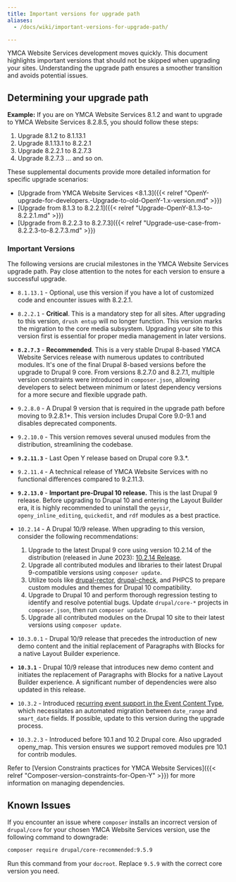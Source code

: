 ```yaml
---
title: Important versions for upgrade path
aliases:
  - /docs/wiki/important-versions-for-upgrade-path/

---
```


YMCA Website Services development moves quickly. This document highlights important versions that should not be skipped when upgrading your sites. Understanding the upgrade path ensures a smoother transition and avoids potential issues.

## Determining your upgrade path

**Example:** If you are on YMCA Website Services 8.1.2 and want to upgrade to YMCA Website Services 8.2.8.5, you should follow these steps:

1.  Upgrade 8.1.2 to 8.1.13.1
2.  Upgrade 8.1.13.1 to 8.2.2.1
3.  Upgrade 8.2.2.1 to 8.2.7.3
4.  Upgrade 8.2.7.3 ... and so on.

These supplemental documents provide more detailed information for specific upgrade scenarios:

-   [Upgrade from YMCA Website Services <8.1.3]({{< relref "OpenY-upgrade-for-developers.-Upgrade-to-old-OpenY-1.x-version.md" >}})
-   [Upgrade from 8.1.3 to 8.2.2.1]({{< relref "Upgrade-OpenY-8.1.3-to-8.2.2.1.md" >}})
-   [Upgrade from 8.2.2.3 to 8.2.7.3]({{< relref "Upgrade-use-case-from-8.2.2.3-to-8.2.7.3.md" >}})

### Important Versions

The following versions are crucial milestones in the YMCA Website Services upgrade path. Pay close attention to the notes for each version to ensure a successful upgrade.

-   `8.1.13.1` - Optional, use this version if you have a lot of customized code and encounter issues with 8.2.2.1.

-   `8.2.2.1` - **Critical**. This is a mandatory step for all sites. After upgrading to this version, `drush entup` will no longer function. This version marks the migration to the core media subsystem. Upgrading your site to this version first is essential for proper media management in later versions.

-   **`8.2.7.3`** - **Recommended**. This is a very stable Drupal 8-based YMCA Website Services release with numerous updates to contributed modules. It's one of the final Drupal 8-based versions before the upgrade to Drupal 9 core. From versions 8.2.7.0 and 8.2.7.1, multiple version constraints were introduced in `composer.json`, allowing developers to select between minimum or latest dependency versions for a more secure and flexible upgrade path.

-   `9.2.8.0` - A Drupal 9 version that is required in the upgrade path before moving to 9.2.8.1+. This version includes Drupal Core 9.0-9.1 and disables deprecated components.

-   `9.2.10.0` - This version removes several unused modules from the distribution, streamlining the codebase.

-   **`9.2.11.3`** - Last Open Y release based on Drupal core 9.3.*.

-   `9.2.11.4` - A technical release of YMCA Website Services with no functional differences compared to 9.2.11.3.

-   **`9.2.13.0`** - **Important pre-Drupal 10 release.** This is the last Drupal 9 release. Before upgrading to Drupal 10 and entering the Layout Builder era, it is highly recommended to uninstall the `geysir`, `openy_inline_editing`, `quickedit`, and `rdf` modules as a best practice.

-   `10.2.14` - A Drupal 10/9 release. When upgrading to this version, consider the following recommendations:

    1.  Upgrade to the latest Drupal 9 core using version 10.2.14 of the distribution (released in June 2023): [10.2.14 Release](https://github.com/YCloudYUSA/yusaopeny/releases/tag/10.2.14).
    2.  Upgrade all contributed modules and libraries to their latest Drupal 9-compatible versions using `composer update`.
    3.  Utilize tools like [drupal-rector](https://github.com/palantirnet/drupal-rector), [drupal-check](https://github.com/mglaman/drupal-check), and PHPCS to prepare custom modules and themes for Drupal 10 compatibility.
    4.  Upgrade to Drupal 10 and perform thorough regression testing to identify and resolve potential bugs.  Update `drupal/core-*` projects in `composer.json`, then run `composer update`.
    5.  Upgrade all contributed modules on the Drupal 10 site to their latest versions using `composer update`.

-   `10.3.0.1` - Drupal 10/9 release that precedes the introduction of new demo content and the initial replacement of Paragraphs with Blocks for a native Layout Builder experience.

-   **`10.3.1`** - Drupal 10/9 release that introduces new demo content and initiates the replacement of Paragraphs with Blocks for a native Layout Builder experience. A significant number of dependencies were also updated in this release.

-   `10.3.2` - Introduced [recurring event support in the Event Content Type](https://www.drupal.org/project/ws_event/issues/3409162), which necessitates an automated migration between `date_range` and `smart_date` fields.  If possible, update to this version during the upgrade process.

-   `10.3.2.3` - Introduced before 10.1 and 10.2 Drupal core. Also upgraded openy_map. This version ensures we support removed modules pre 10.1 for contrib modules.

Refer to [Version Constraints practices for YMCA Website Services]({{< relref "Composer-version-constraints-for-Open-Y" >}}) for more information on managing dependencies.

## Known Issues

If you encounter an issue where `composer` installs an incorrect version of `drupal/core` for your chosen YMCA Website Services version, use the following command to downgrade:

```sh
composer require drupal/core-recommended:9.5.9
```

Run this command from your `docroot`. Replace `9.5.9` with the correct core version you need.
